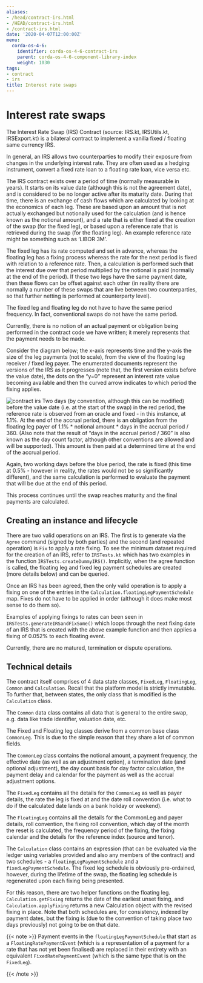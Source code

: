 ```yaml
---
aliases:
- /head/contract-irs.html
- /HEAD/contract-irs.html
- /contract-irs.html
date: '2020-04-07T12:00:00Z'
menu:
  corda-os-4-6:
    identifier: corda-os-4-6-contract-irs
    parent: corda-os-4-6-component-library-index
    weight: 1030
tags:
- contract
- irs
title: Interest rate swaps
---
```



# Interest rate swaps

The Interest Rate Swap (IRS) Contract (source: IRS.kt, IRSUtils.kt, IRSExport.kt) is a bilateral contract to implement a
vanilla fixed / floating same currency IRS.

In general, an IRS allows two counterparties to modify their exposure from changes in the underlying interest rate. They
are often used as a hedging instrument, convert a fixed rate loan to a floating rate loan, vice versa etc.

The IRS contract exists over a period of time (normally measurable in years). It starts on its value date
(although this is not the agreement date), and is considered to be no longer active after its maturity date. During that
time, there is an exchange of cash flows which are calculated by looking at the economics of each leg. These are based
upon an amount that is not actually exchanged but notionally used for the calculation (and is hence known as the notional
amount), and a rate that is either fixed at the creation of the swap (for the fixed leg), or based upon a reference rate
that is retrieved during the swap (for the floating leg). An example reference rate might be something such as ‘LIBOR 3M’.

The fixed leg has its rate computed and set in advance, whereas the floating leg has a fixing process whereas the rate
for the next period is fixed with relation to a reference rate. Then, a calculation is performed such that the interest
due over that period multiplied by the notional is paid (normally at the end of the period). If these two legs have the
same payment date, then these flows can be offset against each other (in reality there are normally a number of these
swaps that are live between two counterparties, so that further netting is performed at counterparty level).

The fixed leg and floating leg do not have to have the same period frequency. In fact, conventional swaps do not have
the same period.

Currently, there is no notion of an actual payment or obligation being performed in the contract code we have written;
it merely represents that the payment needs to be made.

Consider the diagram below; the x-axis represents time and the y-axis the size of the leg payments (not to scale), from
the view of the floating leg receiver / fixed leg payer. The enumerated documents represent the versions of the IRS as
it progresses (note that, the first version exists before the value date), the dots on the “y=0” represent an interest
rate value becoming available and then the curved arrow indicates to which period the fixing applies.

![contract irs](/en/images/contract-irs.png "contract irs")
Two days (by convention, although this can be modified) before the value date (i.e. at the start of the swap) in the red
period, the reference rate is observed from an oracle and fixed - in this instance, at 1.1%. At the end of the accrual period,
there is an obligation from the floating leg payer of 1.1% * notional amount * days in the accrual period / 360.
(Also note that the result of “days in the accrual period / 360” is also known as the day count factor, although other
conventions are allowed and will be supported). This amount is then paid at a determined time at the end of the accrual period.

Again, two working days before the blue period, the rate is fixed (this time at 0.5%  - however in reality, the rates
would not be so significantly different), and the same calculation is performed to evaluate the payment that will be due
at the end of this period.

This process continues until the swap reaches maturity and the final payments are calculated.


## Creating an instance and lifecycle

There are two valid operations on an IRS. The first is to generate via the `Agree` command (signed by both parties)
and the second (and repeated operation) is `Fix` to apply a rate fixing.
To see the minimum dataset required for the creation of an IRS, refer to `IRSTests.kt` which has two examples in the
function `IRSTests.createDummyIRS()`. Implicitly, when the agree function is called, the floating leg and fixed
leg payment schedules are created (more details below) and can be queried.

Once an IRS has been agreed, then the only valid operation is to apply a fixing on one of the entries in the
`Calculation.floatingLegPaymentSchedule` map. Fixes do not have to be applied in order (although it does make most
sense to do them so).

Examples of applying fixings to rates can been seen in `IRSTests.generateIRSandFixSome()` which loops through the next
fixing date of an IRS that is created with the above example function and then applies a fixing of 0.052% to each floating
event.

Currently, there are no matured, termination or dispute operations.


## Technical details

The contract itself comprises of 4 data state classes, `FixedLeg`, `FloatingLeg`, `Common` and `Calculation`.
Recall that the platform model is strictly immutable.  To further that, between states, the only class that is modified
is the `Calculation` class.

The `Common` data class contains all data that is general to the entire swap, e.g. data like trade identifier,
valuation date, etc.

The Fixed and Floating leg classes derive from a common base class `CommonLeg`. This is due to the simple reason that
they share a lot of common fields.

The `CommonLeg` class contains the notional amount, a payment frequency, the effective date (as well as an adjustment
option), a termination date (and optional adjustment), the day count basis for day factor calculation, the payment delay
and calendar for the payment as well as the accrual adjustment options.

The `FixedLeg` contains all the details for the `CommonLeg` as well as payer details, the rate the leg is fixed at
and the date roll convention (i.e. what to do if the calculated date lands on a bank holiday or weekend).

The `FloatingLeg` contains all the details for the CommonLeg and payer details, roll convention, the fixing roll
convention, which day of the month the reset is calculated, the frequency period of the fixing, the fixing calendar and
the details for the reference index (source and tenor).

The `Calculation` class contains an expression (that can be evaluated via the ledger using variables provided and also
any members of the contract) and two schedules - a `floatingLegPaymentSchedule` and a `fixedLegPaymentSchedule`.
The fixed leg schedule is obviously pre-ordained, however, during the lifetime of the swap, the floating leg schedule is
regenerated upon each fixing being presented.

For this reason, there are two helper functions on the floating leg. `Calculation.getFixing` returns the date of the
earliest unset fixing, and `Calculation.applyFixing` returns a new Calculation object with the revised fixing in place.
Note that both schedules are, for consistency, indexed by payment dates, but the fixing is (due to the convention of
taking place two days previously) not going to be on that date.

{{< note >}}
Payment events in the `floatingLegPaymentSchedule` that start as a `FloatingRatePaymentEvent` (which is a
representation of a payment for a rate that has not yet been finalised) are replaced in their entirety with an
equivalent `FixedRatePaymentEvent` (which is the same type that is on the `FixedLeg`).

{{< /note >}}
